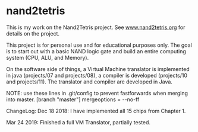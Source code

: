 # nand2tetris

This is my work on the Nand2Tetris project. See www.nand2tetris.org for details on the project.

This project is for personal use and for educational purposes only. The goal is to start out with a basic NAND logic gate and build an entire computing system (CPU, ALU, and Memory).

On the software side of things, a Virtual Machine translator is implemented in java (projects/07 and projects/08), a compiler is developed (projects/10 and projects/11). The translator and compiler are developed in Java.

NOTE:
use these lines in .git/config to prevent fastforwards when merging into master.
[branch "master"]
    mergeoptions = --no-ff

ChangeLog:
Dec 18 2018: I have implemented all 15 chips from Chapter 1.

Mar 24 2019: Finished a full VM Translator, partially tested.
